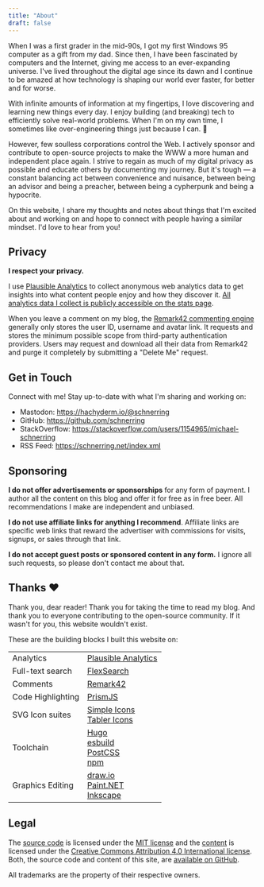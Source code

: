 ```yaml
---
title: "About"
draft: false
---
```


When I was a first grader in the mid-90s, I got my first Windows 95 computer as
a gift from my dad. Since then, I have been fascinated by computers and the
Internet, giving me access to an ever-expanding universe. I've lived throughout
the digital age since its dawn and I continue to be amazed at how technology is
shaping our world ever faster, for better and for worse.

With infinite amounts of information at my fingertips, I love discovering and
learning new things every day. I enjoy building (and breaking) tech to
efficiently solve real-world problems. When I'm on my own time, I sometimes like
over-engineering things just because I can. 🚀

However, few soulless corporations control the Web. I actively sponsor and
contribute to open-source projects to make the WWW a more human and independent
place again. I strive to regain as much of my digital privacy as possible and
educate others by documenting my journey. But it's tough — a constant balancing
act between convenience and nuisance, between being an advisor and being a
preacher, between being a cypherpunk and being a hypocrite.

On this website, I share my thoughts and notes about things that I'm excited
about and working on and hope to connect with people having a similar mindset.
I'd love to hear from you!

## Privacy

**I respect your privacy.**

I use [Plausible Analytics](https://plausible.io/) to collect anonymous web
analytics data to get insights into what content people enjoy and how they
discover it.
[All analytics data I collect is publicly accessible on the stats page](/stats).

When you leave a comment on my blog, the
[Remark42 commenting engine](https://remark42.com/) generally only stores the
user ID, username and avatar link. It requests and stores the minimum possible
scope from third-party authentication providers. Users may request and download
all their data from Remark42 and purge it completely by submitting a "Delete Me"
request.

## Get in Touch

Connect with me! Stay up-to-date with what I'm sharing and working on:

- Mastodon: <https://hachyderm.io/@schnerring>
- GitHub: <https://github.com/schnerring>
- StackOverflow: <https://stackoverflow.com/users/1154965/michael-schnerring>
- RSS Feed: <https://schnerring.net/index.xml>

## Sponsoring

**I do not offer advertisements or sponsorships** for any form of payment. I
author all the content on this blog and offer it for free as in free beer. All
recommendations I make are independent and unbiased.

**I do not use affiliate links for anything I recommend**. Affiliate links are
specific web links that reward the advertiser with commissions for visits,
signups, or sales through that link.

**I do not accept guest posts or sponsored content in any form.** I ignore all
such requests, so please don't contact me about that.

## Thanks ❤️

Thank you, dear reader! Thank you for taking the time to read my blog. And thank
you to everyone contributing to the open-source community. If it wasn't for you,
this website wouldn't exist.

These are the building blocks I built this website on:

<!-- markdownlint-disable MD033 -->

|                   |                                                                                                                                         |
| ----------------- | --------------------------------------------------------------------------------------------------------------------------------------- |
| Analytics         | [Plausible Analytics](https://plausible.io)                                                                                             |
| Full-text search  | [FlexSearch](https://github.com/nextapps-de/flexsearch)                                                                                 |
| Comments          | [Remark42](https://remark42.com)                                                                                                        |
| Code Highlighting | [PrismJS](https://prismjs.com/)                                                                                                         |
| SVG Icon suites   | [Simple Icons](https://simpleicons.org/)<br>[Tabler Icons](https://tablericons.com/)                                                    |
| Toolchain         | [Hugo](https://gohugo.io/)<br>[esbuild](https://esbuild.github.io/)<br>[PostCSS](https://postcss.org/)<br>[npm](https://www.npmjs.com/) |
| Graphics Editing  | [draw.io](https://draw.io/)<br>[Paint.NET](https://www.getpaint.net/)<br>[Inkscape](https://duckduckgo.com/?t=ffab&q=inkscap&ia=web)    |

<!-- markdownlint-enable MD033 -->

## Legal

The [source code](https://github.com/schnerring/schnerring.github.io) is
licensed under the
[MIT license](https://github.com/schnerring/schnerring.github.io/blob/main/LICENSE)
and the
[content](https://github.com/schnerring/schnerring.github.io/tree/main/content)
is licensed under the
[Creative Commons Attribution 4.0 International license](https://github.com/schnerring/schnerring.github.io/blob/main/content/LICENSE).
Both, the source code and content of this site, are
[available on GitHub](https://github.com/schnerring/schnerring.github.io).

All trademarks are the property of their respective owners.

